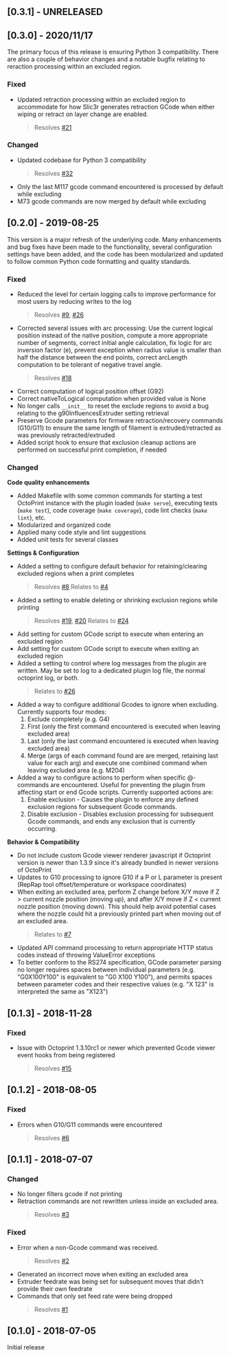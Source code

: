 ## [0.3.1] - UNRELEASED





## [0.3.0] - 2020/11/17

The primary focus of this release is ensuring Python 3 compatibility.  There are also a couple of
behavior changes and a notable bugfix relating to reraction processing within an excluded region.

### Fixed

- Updated retraction processing within an excluded region to accommodate for how Slic3r generates
  retraction GCode when either wiping or retract on layer change are enabled.
  > Resolves [#21](https://github.com/bradcfisher/OctoPrint-ExcludeRegionPlugin/issues/21)

### Changed

- Updated codebase for Python 3 compatibility
  > Resolves [#32](https://github.com/bradcfisher/OctoPrint-ExcludeRegionPlugin/issues/32)
- Only the last M117 gcode command encountered is processed by default while excluding
- M73 gcode commands are now merged by default while excluding


## [0.2.0] - 2019-08-25

This version is a major refresh of the underlying code.  Many enhancements and bug fixes have been
made to the functionality, several configuration settings have been added, and the code has been
modularized and updated to follow common Python code formatting and quality standards.

### Fixed
- Reduced the level for certain logging calls to improve performance for most users by reducing
  writes to the log
  > Resolves [#9](https://github.com/bradcfisher/OctoPrint-ExcludeRegionPlugin/issues/9), [#26](https://github.com/bradcfisher/OctoPrint-ExcludeRegionPlugin/issues/26)
- Corrected several issues with arc processing: Use the current logical position instead of the
  native position, compute a more appropriate number of segments, correct initial angle calculation,
  fix logic for arc inversion factor (e), prevent exception when radius value is smaller than half
  the distance between the end points, correct arcLength computation to be tolerant of negative
  travel angle.
  > Resolves [#18](https://github.com/bradcfisher/OctoPrint-ExcludeRegionPlugin/issues/18)
- Correct computation of logical position offset (G92)
- Correct nativeToLogical computation when provided value is None
- No longer calls `__init__` to reset the exclude regions to avoid a bug relating to the
  g90InfluencesExtruder setting retrieval
- Preserve Gcode parameters for firmware retraction/recovery commands (G10/G11) to ensure the same
  length of filament is extruded/retracted as was previously retracted/extruded
- Added script hook to ensure that exclusion cleanup actions are performed on successful print
  completion, if needed

### Changed

**Code quality enhancements**

- Added Makefile with some common commands for starting a test OctoPrint instance with the plugin
  loaded (`make serve`), executing tests (`make test`), code coverage (`make coverage`),
  code lint checks (`make lint`), etc.
- Modularized and organized code
- Applied many code style and lint suggestions
- Added unit tests for several classes

**Settings & Configuration**

- Added a setting to configure default behavior for retaining/clearing excluded regions when a
  print completes
  > Resolves [#8](https://github.com/bradcfisher/OctoPrint-ExcludeRegionPlugin/issues/8)
  > Relates to [#4](https://github.com/bradcfisher/OctoPrint-ExcludeRegionPlugin/issues/4)
- Added a setting to enable deleting or shrinking exclusion regions while printing
  > Resolves [#19](https://github.com/bradcfisher/OctoPrint-ExcludeRegionPlugin/issues/19),
             [#20](https://github.com/bradcfisher/OctoPrint-ExcludeRegionPlugin/issues/20)
  > Relates to [#24](https://github.com/bradcfisher/OctoPrint-ExcludeRegionPlugin/issues/24)
- Add setting for custom GCode script to execute when entering an excluded region
- Add setting for custom GCode script to execute when exiting an excluded region
- Added a setting to control where log messages from the plugin are written.  May be set to log to
  a dedicated plugin log file, the normal octoprint log, or both.
  > Relates to [#26](https://github.com/bradcfisher/OctoPrint-ExcludeRegionPlugin/issues/26)
- Added a way to configure additional Gcodes to ignore when excluding.  Currently supports four
  modes:
  1) Exclude completely (e.g. G4)
  2) First (only the first command encountered is executed when leaving excluded area)
  3) Last (only the last command encountered is executed when leaving excluded area)
  4) Merge (args of each command found are are merged, retaining last value for each arg) and
     execute one combined command when leaving excluded area (e.g. M204)
- Added a way to configure actions to perform when specific @-commands are encountered.  Useful for
  preventing the plugin from affecting start or end Gcode scripts.  Currently supported actions are:
  1) Enable exclusion - Causes the plugin to enforce any defined exclusion regions for subsequent
     Gcode commands.
  2) Disable exclusion - Disables exclusion processing for subsequent Gcode commands, and ends any
     exclusion that is currently occurring.

**Behavior & Compatibility**

- Do not include custom Gcode viewer renderer javascript if Octoprint version is newer than 1.3.9
  since it's already bundled in newer versions of OctoPrint
- Updates to G10 processing to ignore G10 if a P or L parameter is present (RepRap tool
  offset/temperature or workspace coordinates)
- When exiting an excluded area, perform Z change before X/Y move if Z > current nozzle position
  (moving up), and after X/Y move if Z < current nozzle position (moving down).  This should help
  avoid potential cases where the nozzle could hit a previously printed part when moving out of an
  excluded area.
  > Relates to [#7](https://github.com/bradcfisher/OctoPrint-ExcludeRegionPlugin/issues/7)
- Updated API command processing to return appropriate HTTP status codes instead of throwing
  ValueError exceptions
- To better conform to the RS274 specification, GCode parameter parsing no longer requires spaces
  between individual parameters (e.g. "G0X100Y100" is equivalent to "G0 X100 Y100"), and permits
  spaces between parameter codes and their respective values (e.g. "X   123" is interpreted the
  same as "X123")
  
## [0.1.3] - 2018-11-28

### Fixed
- Issue with Octoprint 1.3.10rc1 or newer which prevented Gcode viewer event hooks from being
  registered
  > Resolves [#15](https://github.com/bradcfisher/OctoPrint-ExcludeRegionPlugin/issues/15)

## [0.1.2] - 2018-08-05

### Fixed
- Errors when G10/G11 commands were encountered
  > Resolves [#6](https://github.com/bradcfisher/OctoPrint-ExcludeRegionPlugin/issues/6)

## [0.1.1] - 2018-07-07

### Changed
- No longer filters gcode if not printing
- Retraction commands are not rewritten unless inside an excluded area.
  > Resolves [#3](https://github.com/bradcfisher/OctoPrint-ExcludeRegionPlugin/issues/3)

### Fixed
- Error when a non-Gcode command was received.
  > Resolves [#2](https://github.com/bradcfisher/OctoPrint-ExcludeRegionPlugin/issues/2)
- Generated an incorrect move when exiting an excluded area
- Extruder feedrate was being set for subsequent moves that didn't provide their own feedrate
- Commands that only set feed rate were being dropped
  > Resolves [#1](https://github.com/bradcfisher/OctoPrint-ExcludeRegionPlugin/issues/1)

## [0.1.0] - 2018-07-05

Initial release
